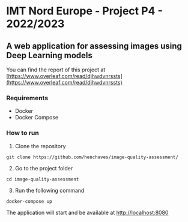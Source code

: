 # IMT Nord Europe - Project P4 -  2022/2023
## A web application for assessing images using Deep Learning models
You can find the report of this project at [https://www.overleaf.com/read/djhwdvnrssts](https://www.overleaf.com/read/djhwdvnrssts)


### Requirements
- Docker
- Docker Compose

### How to run
1. Clone the repository
```shell
git clone https://github.com/henchaves/image-quality-assessment/
```

2. Go to the project folder
```shell
cd image-quality-assessment
```

3. Run the following command
```shell
docker-compose up
```

The application will start and be available at [http://localhost:8080](http://localhost:8080)

